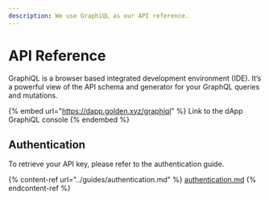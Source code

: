 ```yaml
---
description: We use GraphiQL as our API reference.
---
```


# API Reference

GraphiQL is a browser based integrated development environment (IDE). It’s a powerful view of the API schema and generator for your GraphQL queries and mutations.

{% embed url="https://dapp.golden.xyz/graphiql" %}
Link to the dApp GraphiQL console
{% endembed %}

## Authentication

To retrieve your API key, please refer to the authentication guide.

{% content-ref url="../guides/authentication.md" %}
[authentication.md](../guides/authentication.md)
{% endcontent-ref %}

